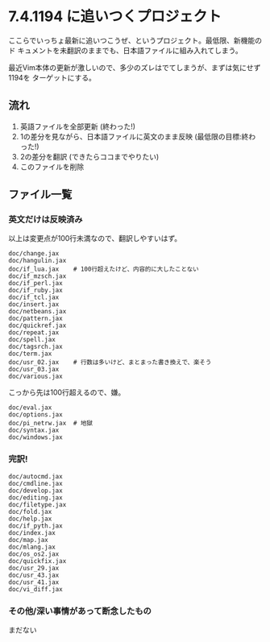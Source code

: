 # 7.4.1194 に追いつくプロジェクト

ここらでいっちょ最新に追いつこうぜ、というプロジェクト。最低限、新機能のド
キュメントを未翻訳のままでも、日本語ファイルに組み入れてしまう。

最近Vim本体の更新が激しいので、多少のズレはでてしまうが、まずは気にせず1194を
ターゲットにする。

## 流れ

1.  英語ファイルを全部更新 (終わった!)
2.  1の差分を見ながら、日本語ファイルに英文のまま反映 (最低限の目標:終わった!)
3.  2の差分を翻訳 (できたらココまでやりたい)
4.  このファイルを削除

## ファイル一覧

### 英文だけは反映済み

以上は変更点が100行未満なので、翻訳しやすいはず。

    doc/change.jax
    doc/hangulin.jax
    doc/if_lua.jax    # 100行超えたけど、内容的に大したことない
    doc/if_mzsch.jax
    doc/if_perl.jax
    doc/if_ruby.jax
    doc/if_tcl.jax
    doc/insert.jax
    doc/netbeans.jax
    doc/pattern.jax
    doc/quickref.jax
    doc/repeat.jax
    doc/spell.jax
    doc/tagsrch.jax
    doc/term.jax
    doc/usr_02.jax    # 行数は多いけど、まとまった書き換えで、楽そう
    doc/usr_03.jax
    doc/various.jax

こっから先は100行超えるので、嫌。

    doc/eval.jax
    doc/options.jax
    doc/pi_netrw.jax  # 地獄
    doc/syntax.jax
    doc/windows.jax

### 完訳!

    doc/autocmd.jax
    doc/cmdline.jax
    doc/develop.jax
    doc/editing.jax
    doc/filetype.jax
    doc/fold.jax
    doc/help.jax
    doc/if_pyth.jax
    doc/index.jax
    doc/map.jax
    doc/mlang.jax
    doc/os_os2.jax
    doc/quickfix.jax
    doc/usr_29.jax
    doc/usr_43.jax
    doc/usr_41.jax
    doc/vi_diff.jax

### その他/深い事情があって断念したもの

まだない
